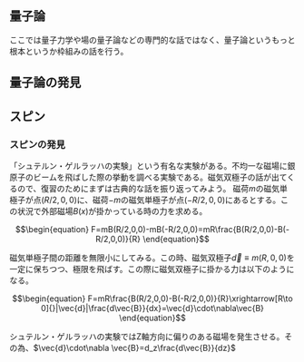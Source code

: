 ## 量子論
ここでは量子力学や場の量子論などの専門的な話ではなく、量子論というもっと根本というか枠組みの話を行う。

## 量子論の発見



## スピン
### スピンの発見
「シュテルン・ゲルラッハの実験」という有名な実験がある。不均一な磁場に銀原子のビームを飛ばした際の挙動を調べる実験である。磁気双極子の話が出てくるので、復習のためにまずは古典的な話を振り返ってみよう。
磁荷$`m`$の磁気単極子が点$`(R/2, 0, 0)`$に、磁荷$`-m`$の磁気単極子が点$`(-R/2, 0, 0)`$にあるとする。この状況で外部磁場$`B(x)`$が掛かっている時の力を求める。

$$\begin{equation}
F=mB(R/2,0,0)-mB(-R/2,0,0)=mR\frac{B(R/2,0,0)-B(-R/2,0,0)}{R}
\end{equation}$$

磁気単極子間の距離を無限小にしてみる。この時、磁気双極子$`\vec{d}\equiv m(R,0,0)`$を一定に保ちつつ、極限を飛ばす。この際に磁気双極子に掛かる力は以下のようになる。

$$\begin{equation}
F=mR\frac{B(R/2,0,0)-B(-R/2,0,0)}{R}\xrightarrow[R\to 0]{}|\vec{d}|\frac{d\vec{B}}{dx}=\vec{d}\cdot\nabla\vec{B}
\end{equation}$$

シュテルン・ゲルラッハの実験ではZ軸方向に偏りのある磁場を発生させる。その為、$`\vec{d}\cdot\nabla \vec{B}=d_z\frac{d\vec{B}}{dz}`$
